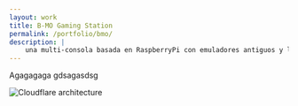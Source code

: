 ```yaml
---
layout: work
title: B-MO Gaming Station
permalink: /portfolio/bmo/
description: |
    una multi-consola basada en RaspberryPi con emuladores antiguos y la carcasa más cuqui del mundo
---
```


Agagagaga gdsagasdsg

![Cloudflare architecture](preview.png)

[jekyll-organization]: https://github.com/jekyll
